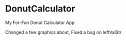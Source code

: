 # DonutCalculator
My For-Fun Donut Calculator App


Changed a few graphics about, Fixed a bug on leftValStr
